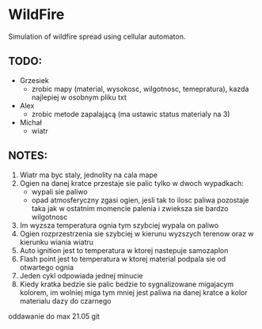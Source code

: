 # WildFire
Simulation of wildfire spread using cellular automaton.

## TODO:
* Grzesiek
  - zrobic mapy (material, wysokosc, wilgotnosc, temepratura), kazda najlepiej w osobnym pliku txt
* Alex
  - zrobic metode zapalającą (ma ustawic status materialy na 3)
* Michał
  - wiatr

## NOTES:

1. Wiatr ma byc staly, jednolity na cala mape
1. Ogien na danej kratce przestaje sie palic tylko w dwoch wypadkach:
    - wypali sie paliwo
    - opad atmosferyczny zgasi ogien, jesli tak to ilosc paliwa pozostaje taka jak w ostatnim momencie palenia i zwieksza sie bardzo wilgotnosc
1. Im wyzsza temperatura ognia tym szybciej wypala on paliwo
1. Ogien rozprzestrzenia sie szybciej w kierunu wyzszych terenow oraz w kierunku wiania wiatru
1. Auto ignition jest to temperatura w ktorej nastepuje samozaplon
1. Flash point jest to temperatura w ktorej material podpala sie od otwartego ognia
1. Jeden cykl odpowiada jednej minucie
1. Kiedy kratka bedzie sie palic bedzie to sygnalizowane migajacym kolorem, im wolniej miga tym mniej jest paliwa na danej kratce a kolor materialu dazy do czarnego

oddawanie do max 21.05
git
